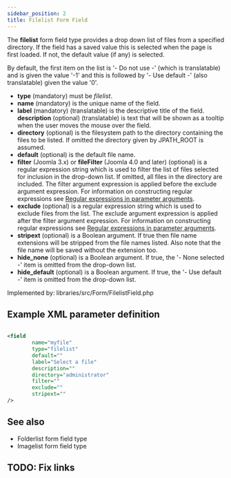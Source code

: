 ```yaml
---
sidebar_position: 2
title: Filelist Form Field
---
```



The **filelist** form field type provides a drop down list of files from a specified directory. If the field has a saved value this is selected when the page is first loaded. If not, the default value (if any) is selected.

By default, the first item on the list is '- Do not use -' (which is translatable) and is given the value '-1' and this is followed by '- Use default -' (also translatable) given the value '0'.

- **type** (mandatory) must be *filelist*.
- **name** (mandatory) is the unique name of the field.
- **label** (mandatory) (translatable) is the descriptive title of the
  field.
  **description** (optional) (translatable) is text that will be shown
  as a tooltip when the user moves the mouse over the field.
- **directory** (optional) is the filesystem path to the directory containing the files to be listed. If omitted the directory given by JPATH_ROOT is assumed.
- **default** (optional) is the default file name.
- **filter** (Joomla 3.x) or **fileFilter** (Joomla 4.0 and later) (optional) is a regular expression string which is used to filter the list of files selected for inclusion in the drop-down list. If omitted, all files in the directory are included. The filter argument expression is applied before the exclude argument expression. For information on constructing regular expressions see [Regular expressions in parameter arguments](https://docs.joomla.org/Special:MyLanguage/J1.5:Regular_expressions_in_parameter_arguments).
- **exclude** (optional) is a regular expression string which is used to exclude files from the list. The exclude argument expression is applied after the filter argument expression. For information on constructing regular expressions see [Regular expressions in parameter arguments](https://docs.joomla.org/Special:MyLanguage/J1.5:Regular_expressions_in_parameter_arguments).
- **stripext** (optional) is a Boolean argument. If true then file name extensions will be stripped from the file names listed. Also note that the file name will be saved without the extension too.
- **hide_none** (optional) is a Boolean argument. If true, the '- None selected -' item is omitted from the drop-down list.
- **hide_default** (optional) is a Boolean argument. If true, the '- Use default -' item is omitted from the drop-down list.

Implemented by: libraries/src/Form/FilelistField.php

## Example XML parameter definition

```xml

<field
        name="myfile" 
        type="filelist" 
        default="" 
        label="Select a file" 
        description="" 
        directory="administrator" 
        filter="" 
        exclude="" 
        stripext=""
/>
```

## See also
* Folderlist form field type
* Imagelist form field type

## TODO: Fix links